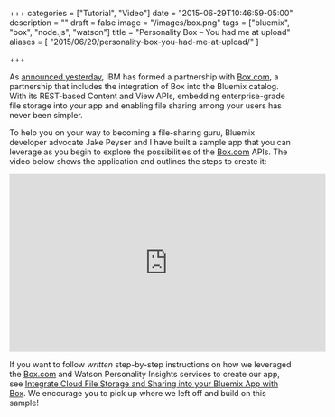 +++
categories = ["Tutorial", "Video"]
date = "2015-06-29T10:46:59-05:00"
description = ""
draft = false
image = "/images/box.png"
tags = ["bluemix", "box", "node.js", "watson"]
title = "Personality Box – You had me at upload"
aliases = [
    "2015/06/29/personality-box-you-had-me-at-upload/"
]

+++

As [announced yesterday](http://www-03.ibm.com/press/us/en/pressrelease/47185.wss), IBM has formed a partnership with [Box.com](http://Box.com), a partnership that includes the integration of Box into the Bluemix catalog. With its REST-based Content and View APIs, embedding enterprise-grade file storage into your app and enabling file sharing among your users has never been simpler.

To help you on your way to becoming a file-sharing guru, Bluemix developer advocate Jake Peyser and I have built a sample app that you can leverage as you begin to explore the possibilities of the [Box.com](http://box.com) APIs.<!-- more --> The video below shows the application and outlines the steps to create it:

<iframe width="560" height="315" src="https://www.youtube.com/embed/KPT7ttRRpr4" frameborder="0" allowfullscreen></iframe>

If you want to follow _written_ step-by-step instructions on how we leveraged the [Box.com](http://box.com) and Watson Personality Insights services to create our app, see [Integrate Cloud File Storage and Sharing into your Bluemix App with Box](https://developer.ibm.com/bluemix/2015/06/24/intro-to-box/). We encourage you to pick up where we left off and build on this sample!
